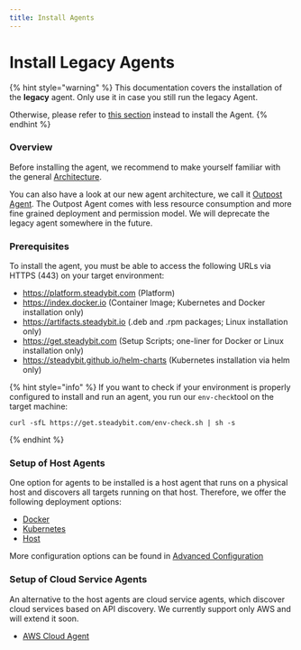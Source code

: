```yaml
---
title: Install Agents
---
```


# Install Legacy Agents

{% hint style="warning" %}
This documentation covers the installation of the **legacy** agent.
Only use it in case you still run the legacy Agent.

Otherwise, please refer to [this section](/install-and-configure/install-outpost-agent) instead to install the Agent.
{% endhint %}


### Overview

Before installing the agent, we recommend to make yourself familiar with the general [Architecture](architecture.md).

You can also have a look at our new agent architecture, we call it [Outpost Agent](docs-public/install-and-configure/install-outpost-agent/). The Outpost Agent comes with less resource consumption and more fine grained deployment and permission model. We will deprecate the legacy agent somewhere in the future.

### Prerequisites

To install the agent, you must be able to access the following URLs via HTTPS (443) on your target environment:

* https://platform.steadybit.com (Platform)
* https://index.docker.io (Container Image; Kubernetes and Docker installation only)
* https://artifacts.steadybit.io (.deb and .rpm packages; Linux installation only)
* https://get.steadybit.com (Setup Scripts; one-liner for Docker or Linux installation only)
* https://steadybit.github.io/helm-charts (Kubernetes installation via helm only)

{% hint style="info" %}
If you want to check if your environment is properly configured to install and run an agent, you run our `env-check`tool on the target machine:

```
curl -sfL https://get.steadybit.com/env-check.sh | sh -s
```
{% endhint %}

### Setup of Host Agents

One option for agents to be installed is a host agent that runs on a physical host and discovers all targets running on that host. Therefore, we offer the following deployment options:

* [Docker](docker.md)
* [Kubernetes](kubernetes/)
* [Host](host.md)

More configuration options can be found in [Advanced Configuration](advanced-configuration.md)

### Setup of Cloud Service Agents

An alternative to the host agents are cloud service agents, which discover cloud services based on API discovery. We currently support only AWS and will extend it soon.

* [AWS Cloud Agent](aws-cloud/)
